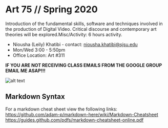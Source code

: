 # Art 75 // Spring 2020
Introduction of the fundamental skills, software and techniques involved in the production of Digital Video. Critical discourse and contemporary art theories will be explored.Misc/Activity: 6 hours activity.

+ Niousha (Leily) Khatibi - contact: <niousha.khatibi@sjsu.edu>
+ Mon/Wed 3:00 - 5:50pm
+ Office Location: Art #311

**IF YOU ARE NOT RECEIVING CLASS EMAILS FROM THE GOOGLE GROUP EMAIL ME ASAP!!!**

![alt text](https://i.imgur.com/ZYvp3Wp.png)

## Markdown Syntax

For a markdown cheat sheet view the following links: <br>
https://github.com/adam-p/markdown-here/wiki/Markdown-Cheatsheet <br>
https://guides.github.com/pdfs/markdown-cheatsheet-online.pdf
